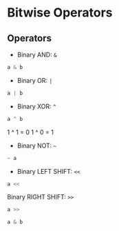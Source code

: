 # Bitwise Operators

## Operators

- Binary AND: `&`

```python
a & b
```

- Binary OR: `|`

```python
a | b
```

- Binary XOR: `^`

```python
a ^ b
```

1 ^ 1 = 0
1 ^ 0 = 1

- Binary NOT: `~`

```python
~ a
```

- Binary LEFT SHIFT: `<<`

```python
a << 
```

Binary RIGHT SHIFT: `>>`

```python
a >> 
```

```python
a & b
```
